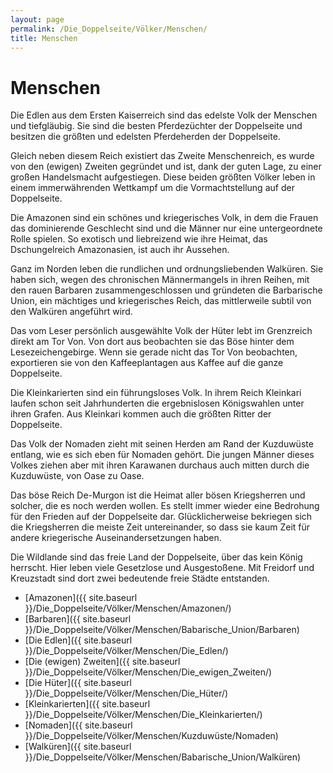```yaml
---
layout: page
permalink: /Die_Doppelseite/Völker/Menschen/
title: Menschen
---
```


# Menschen

Die Edlen aus dem Ersten Kaiserreich sind das edelste Volk der Menschen und tiefgläubig. Sie sind die besten Pferdezüchter der Doppelseite und besitzen die größten und edelsten Pferdeherden der Doppelseite.

Gleich neben diesem Reich existiert das Zweite Menschenreich, es wurde von den (ewigen) Zweiten gegründet und ist, dank der guten Lage, zu einer großen Handelsmacht aufgestiegen. Diese beiden größten Völker leben in einem immerwährenden Wettkampf um die Vormachtstellung auf der Doppelseite.

Die Amazonen sind ein schönes und kriegerisches Volk, in dem die Frauen das dominierende Geschlecht sind und die Männer nur eine untergeordnete Rolle spielen. So exotisch und liebreizend wie ihre Heimat, das Dschungelreich Amazonasien, ist auch ihr Aussehen.

Ganz im Norden leben die rundlichen und ordnungsliebenden Walküren. Sie haben sich, wegen des chronischen Männermangels in ihren Reihen, mit den rauen Barbaren zusammengeschlossen und gründeten die Barbarische Union, ein mächtiges und kriegerisches Reich, das mittlerweile subtil von den Walküren angeführt wird.

Das vom Leser persönlich ausgewählte Volk der Hüter lebt im Grenzreich direkt am Tor Von. Von dort aus beobachten sie das Böse hinter dem Lesezeichengebirge. Wenn sie gerade nicht das Tor Von beobachten, exportieren sie von den Kaffeeplantagen aus Kaffee auf die ganze Doppelseite.

Die Kleinkarierten sind ein führungsloses Volk. In ihrem Reich Kleinkari laufen schon seit Jahrhunderten die ergebnislosen Königswahlen unter ihren Grafen. Aus Kleinkari kommen auch die größten Ritter der Doppelseite.

Das Volk der Nomaden zieht mit seinen Herden am Rand der Kuzduwüste entlang, wie es sich eben für Nomaden gehört. Die jungen Männer dieses Volkes ziehen aber mit ihren Karawanen durchaus auch mitten durch die Kuzduwüste, von Oase zu Oase.

Das böse Reich De-Murgon ist die Heimat aller bösen Kriegsherren und solcher, die es noch werden wollen. Es stellt immer wieder eine Bedrohung für den Frieden auf der Doppelseite dar. Glücklicherweise bekriegen sich die Kriegsherren die meiste Zeit untereinander, so dass sie kaum Zeit für andere kriegerische Auseinandersetzungen haben.

Die Wildlande sind das freie Land der Doppelseite, über das kein König herrscht. Hier leben viele Gesetzlose und Ausgestoßene. Mit Freidorf und Kreuzstadt sind dort zwei bedeutende freie Städte entstanden.

- [Amazonen]({{ site.baseurl }}/Die_Doppelseite/Völker/Menschen/Amazonen/)
- [Barbaren]({{ site.baseurl }}/Die_Doppelseite/Völker/Menschen/Babarische_Union/Barbaren)
- [Die Edlen]({{ site.baseurl }}/Die_Doppelseite/Völker/Menschen/Die_Edlen/)
- [Die (ewigen) Zweiten]({{ site.baseurl }}/Die_Doppelseite/Völker/Menschen/Die_ewigen_Zweiten/)
- [Die Hüter]({{ site.baseurl }}/Die_Doppelseite/Völker/Menschen/Die_Hüter/)
- [Kleinkarierten]({{ site.baseurl }}/Die_Doppelseite/Völker/Menschen/Die_Kleinkarierten/)
- [Nomaden]({{ site.baseurl }}/Die_Doppelseite/Völker/Menschen/Kuzduwüste/Nomaden)
- [Walküren]({{ site.baseurl }}/Die_Doppelseite/Völker/Menschen/Babarische_Union/Walküren)

